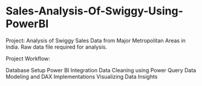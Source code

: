 # Sales-Analysis-Of-Swiggy-Using-PowerBI

Project: Analysis of Swiggy Sales Data from Major Metropolitan Areas in India. Raw data file required for analysis.

Project Workflow:

Database Setup
Power BI Integration
Data Cleaning using Power Query
Data Modeling and DAX Implementations
Visualizing Data Insights
